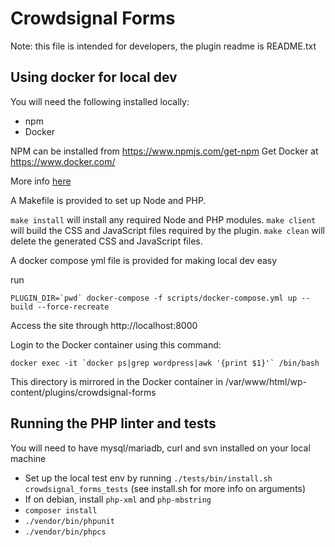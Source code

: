 # Crowdsignal Forms

Note: this file is intended for developers, the plugin readme
is README.txt

## Using docker for local dev

You will need the following installed locally:
* npm
* Docker

NPM can be installed from https://www.npmjs.com/get-npm
Get Docker at https://www.docker.com/

More info [here](docker/README.md)

A Makefile is provided to set up Node and PHP.

`make install` will install any required Node and PHP modules.
`make client` will build the CSS and JavaScript files required by the plugin.
`make clean` will delete the generated CSS and JavaScript files.

A docker compose yml file is provided for making local dev easy

run 
```
PLUGIN_DIR=`pwd` docker-compose -f scripts/docker-compose.yml up --build --force-recreate
```

Access the site through http://localhost:8000

Login to the Docker container using this command:
```
docker exec -it `docker ps|grep wordpress|awk '{print $1}'` /bin/bash
```

This directory is mirrored in the Docker container in /var/www/html/wp-content/plugins/crowdsignal-forms

## Running the PHP linter and tests

You will need to have mysql/mariadb, curl and svn installed on your local machine

* Set up the local test env by running `./tests/bin/install.sh crowdsignal_forms_tests` (see install.sh for more info on arguments)
* If on debian, install `php-xml` and `php-mbstring`
* `composer install`
* `./vendor/bin/phpunit`
* `./vendor/bin/phpcs`

